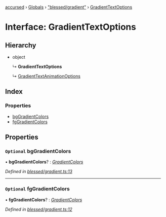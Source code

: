 [accursed](../README.md) › [Globals](../globals.md) › ["blessed/gradient"](../modules/_blessed_gradient_.md) › [GradientTextOptions](_blessed_gradient_.gradienttextoptions.md)

# Interface: GradientTextOptions

## Hierarchy

* object

  ↳ **GradientTextOptions**

  ↳ [GradientTextAnimationOptions](_blessed_gradient_.gradienttextanimationoptions.md)

## Index

### Properties

* [bgGradientColors](_blessed_gradient_.gradienttextoptions.md#optional-bggradientcolors)
* [fgGradientColors](_blessed_gradient_.gradienttextoptions.md#optional-fggradientcolors)

## Properties

### `Optional` bgGradientColors

• **bgGradientColors**? : *[GradientColors](../modules/_blessed_gradient_.md#gradientcolors)*

*Defined in [blessed/gradient.ts:13](https://github.com/cancerberoSgx/accursed/blob/468bf3c/src/blessed/gradient.ts#L13)*

___

### `Optional` fgGradientColors

• **fgGradientColors**? : *[GradientColors](../modules/_blessed_gradient_.md#gradientcolors)*

*Defined in [blessed/gradient.ts:12](https://github.com/cancerberoSgx/accursed/blob/468bf3c/src/blessed/gradient.ts#L12)*
